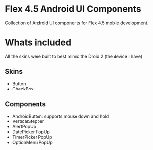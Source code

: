# Flex 4.5 Android UI Components

Collection of Android UI components for Flex 4.5 mobile development. 

# Whats included

All the skins were built to best mimic the Droid 2 (the device I have)

Skins 
-----

- Button
- CheckBox 

Components
----------

- AndroidButton: supports mouse down and hold
- VerticalStepper
- AlertPopUp
- DatePicker PopUp
- TimerPicker PopUp
- OptionMenu PopUp

